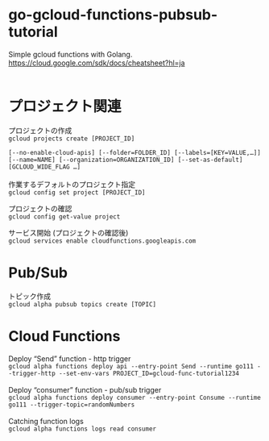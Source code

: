 # go-gcloud-functions-pubsub-tutorial
Simple gcloud functions with Golang.<br/>
https://cloud.google.com/sdk/docs/cheatsheet?hl=ja
<br/><br/>


# プロジェクト関連

プロジェクトの作成<br/>
`gcloud projects create [PROJECT_ID] `

`[--no-enable-cloud-apis] [--folder=FOLDER_ID] [--labels=[KEY=VALUE,…]] [--name=NAME] [--organization=ORGANIZATION_ID] [--set-as-default] [GCLOUD_WIDE_FLAG …]
`
<br/><br/>
作業するデフォルトのプロジェクト指定<br/>
`gcloud config set project [PROJECT_ID] `<br/>

プロジェクトの確認<br/>
`gcloud config get-value project`

サービス開始 (プロジェクトの確認後)<br/>
`gcloud services enable cloudfunctions.googleapis.com`


# Pub/Sub


トピック作成<br/>
`gcloud alpha pubsub topics create [TOPIC]`




# Cloud Functions

Deploy “Send” function - http trigger<br/>
`gcloud alpha functions deploy api --entry-point Send --runtime go111 --trigger-http --set-env-vars PROJECT_ID=gcloud-func-tutorial1234
`
<br/><br/>
Deploy “consumer” function  - pub/sub trigger<br/>
`gcloud alpha functions deploy consumer --entry-point Consume --runtime go111 --trigger-topic=randomNumbers
`
<br/><br/>
Catching function logs<br/>
`gcloud alpha functions logs read consumer`
